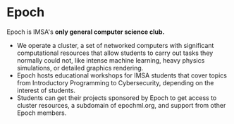 # Epoch

Epoch is IMSA's **only general computer science club.** 

* We operate a cluster, a set of networked computers with significant computational resources that allow students to carry out tasks they normally could not, like intense machine learning, heavy physics simulations, or detailed graphics rendering.
* Epoch hosts educational workshops for IMSA students that cover topics from Introductory Programming to Cybersecurity, depending on the interest of students.
* Students can get their projects sponsored by Epoch to get access to cluster resources, a subdomain of epochml.org, and support from other Epoch members.
